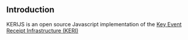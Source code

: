 ## Introduction

KERIJS is an open source Javascript implementation of the [Key Event Receipt Infrastructure (KERI) ](https://github.com/decentralized-identity/keri)